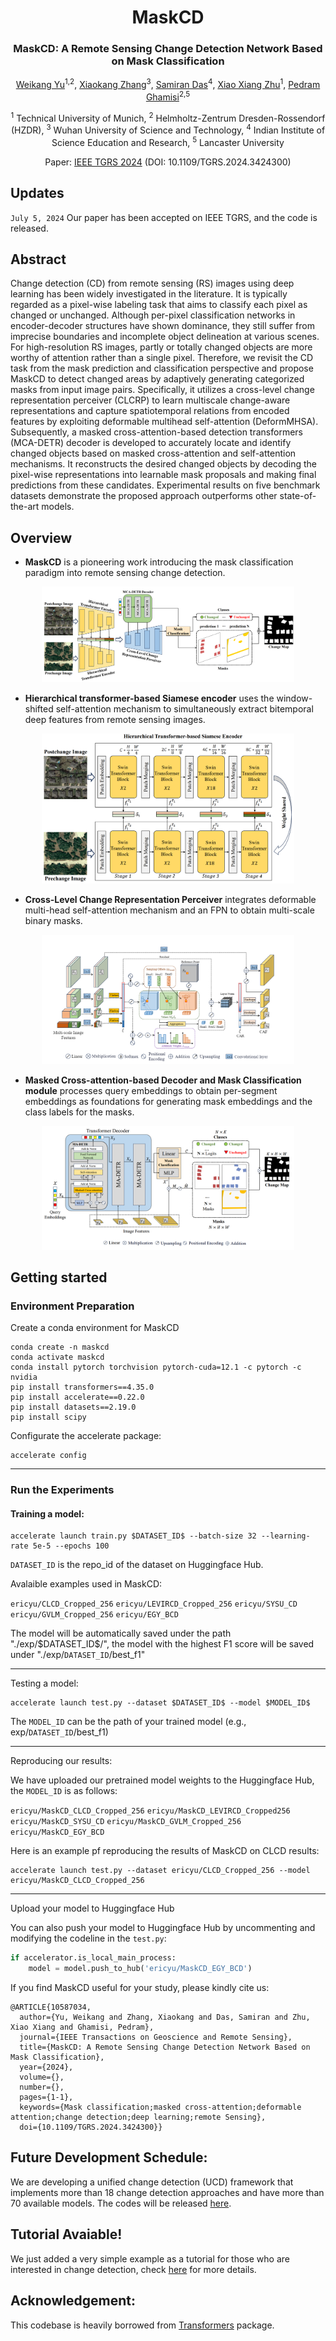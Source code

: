 <div align="center">
<h1>MaskCD </h1>
<h3>MaskCD: A Remote Sensing Change Detection Network Based on Mask Classification</h3>

[Weikang Yu](https://ericyu97.github.io/)<sup>1,2</sup>, [Xiaokang Zhang](https://xkzhang.info/)<sup>3</sup>, [Samiran Das](https://scholar.google.co.in/citations?user=1p3HJ-cAAAAJ&hl=en)<sup>4</sup>, [Xiao Xiang Zhu](https://www.asg.ed.tum.de/sipeo/home/)<sup>1</sup>, [Pedram Ghamisi](https://www.ai4rs.com/)<sup>2,5</sup>

<sup>1</sup> Technical University of Munich, <sup>2</sup> Helmholtz-Zentrum Dresden-Rossendorf (HZDR), <sup>3</sup> Wuhan University of Science and Technology, <sup>4</sup> Indian Institute of Science Education and Research, <sup>5</sup> Lancaster University

Paper: [IEEE TGRS 2024](https://ieeexplore.ieee.org/document/10587034) (DOI: 10.1109/TGRS.2024.3424300)
</div>



## Updates
``July 5, 2024`` Our paper has been accepted on IEEE TGRS, and the code is released.
## Abstract
Change detection (CD) from remote sensing (RS) images using deep learning has been widely investigated in the literature. It is typically regarded as a pixel-wise labeling task that aims to classify each pixel as changed or unchanged. Although per-pixel classification networks in encoder-decoder structures have shown dominance, they still suffer from imprecise boundaries and incomplete object delineation at various scenes. For high-resolution RS images, partly or totally changed objects are more worthy of attention rather than a single pixel. Therefore, we revisit the CD task from the mask prediction and classification perspective and propose MaskCD to detect changed areas by adaptively generating categorized masks from input image pairs. Specifically, it utilizes a cross-level change representation perceiver (CLCRP) to learn multiscale change-aware representations and capture spatiotemporal relations from encoded features by exploiting deformable multihead self-attention (DeformMHSA). Subsequently, a masked cross-attention-based detection transformers (MCA-DETR) decoder is developed to accurately locate and identify changed objects based on masked cross-attention and self-attention mechanisms. It reconstructs the desired changed objects by decoding the pixel-wise representations into learnable mask proposals and making final predictions from these candidates. Experimental results on five benchmark datasets demonstrate the proposed approach outperforms other state-of-the-art models.
## Overview
* **MaskCD** is a pioneering work introducing the mask classification paradigm into remote sensing change detection.
<p align="center">
  <img src="figures/MaskCD.png" alt="architecture" width="80%">
</p>

* **Hierarchical transformer-based Siamese encoder** uses the window-shifted self-attention mechanism to simultaneously extract bitemporal deep features from remote sensing images.
<p align="center">
  <img src="figures/encoder.png" alt="architecture" width="80%">
</p>

* **Cross-Level Change Representation Perceiver** integrates deformable multi-head self-attention mechanism and an FPN to obtain multi-scale binary masks.
<p align="center">
  <img src="figures/clcrp.png" alt="architecture" width="80%">
</p>

* **Masked Cross-attention-based Decoder and Mask Classification module** processes query embeddings to obtain per-segment embeddings as foundations for generating mask embeddings and the class labels for the masks. 
<p align="center">
  <img src="figures/maskclassification.png" alt="architecture" width="80%">
</p>

## Getting started
### Environment Preparation
Create a conda environment for MaskCD
 ```console
conda create -n maskcd
conda activate maskcd
conda install pytorch torchvision pytorch-cuda=12.1 -c pytorch -c nvidia
pip install transformers==4.35.0
pip install accelerate==0.22.0
pip install datasets==2.19.0
pip install scipy
```
Configurate the accelerate package:
```console
accelerate config
```
___
### Run the Experiments
#### Training a model:
```console
accelerate launch train.py $DATASET_ID$ --batch-size 32 --learning-rate 5e-5 --epochs 100
```
``DATASET_ID`` is the repo_id of the dataset on Huggingface Hub. 

Avalaible examples used in MaskCD: 

``ericyu/CLCD_Cropped_256`` 
``ericyu/LEVIRCD_Cropped_256`` 
``ericyu/SYSU_CD``
``ericyu/GVLM_Cropped_256``
``ericyu/EGY_BCD``

The model will be automatically saved under the path "./exp/\$DATASET_ID\$/", the model with the highest F1 score will be saved under "./exp/``DATASET_ID``/best_f1"
___
Testing a model:
```console
accelerate launch test.py --dataset $DATASET_ID$ --model $MODEL_ID$
```
The ``MODEL_ID`` can be the path of your trained model (e.g., exp/``DATASET_ID``/best_f1)

___
Reproducing our results:

We have uploaded our pretrained model weights to the Huggingface Hub, the ``MODEL_ID`` is as follows:

``ericyu/MaskCD_CLCD_Cropped_256``
``ericyu/MaskCD_LEVIRCD_Cropped256``
``ericyu/MaskCD_SYSU_CD``
``ericyu/MaskCD_GVLM_Cropped_256``
``ericyu/MaskCD_EGY_BCD``

Here is an example pf reproducing the results of MaskCD on CLCD results:
```console
accelerate launch test.py --dataset ericyu/CLCD_Cropped_256 --model ericyu/MaskCD_CLCD_Cropped_256
```
___
Upload your model to Huggingface Hub

You can also push your model to Huggingface Hub by uncommenting and modifying the codeline in the ``test.py``:
```python
if accelerator.is_local_main_process:
    model = model.push_to_hub('ericyu/MaskCD_EGY_BCD')
```

If you find MaskCD useful for your study, please kindly cite us:
```
@ARTICLE{10587034,
  author={Yu, Weikang and Zhang, Xiaokang and Das, Samiran and Zhu, Xiao Xiang and Ghamisi, Pedram},
  journal={IEEE Transactions on Geoscience and Remote Sensing}, 
  title={MaskCD: A Remote Sensing Change Detection Network Based on Mask Classification}, 
  year={2024},
  volume={},
  number={},
  pages={1-1},
  keywords={Mask classification;masked cross-attention;deformable attention;change detection;deep learning;remote Sensing},
  doi={10.1109/TGRS.2024.3424300}}
```

## Future Development Schedule:

We are developing a unified change detection (UCD) framework that implements more than 18 change detection approaches and have more than 70 available models. The codes will be released [here](https://github.com/EricYu97/UCD).

## Tutorial Avaiable!
We just added a very simple example as a tutorial for those who are interested in change detection, check [here](https://github.com/EricYu97/CDTutorial) for more details.

## Acknowledgement:

This codebase is heavily borrowed from [Transformers](https://github.com/huggingface/transformers) package.


